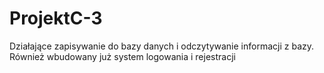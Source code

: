 # ProjektC-3
Działające zapisywanie do bazy danych i odczytywanie informacji z bazy. Również wbudowany już system logowania i rejestracji
